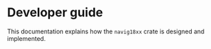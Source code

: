 # Developer guide

This documentation explains how the ``navig18xx`` crate is designed and
implemented.
